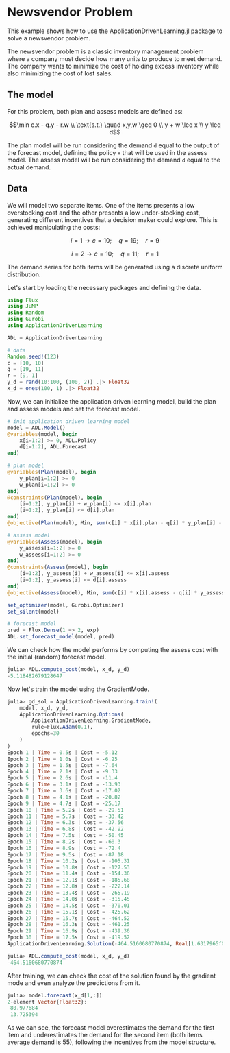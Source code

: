 # Newsvendor Problem

This example shows how to use the ApplicationDrivenLearning.jl package to solve a newsvendor problem.

The newsvendor problem is a classic inventory management problem where a company must decide how many units to produce to meet demand. The company wants to minimize the cost of holding excess inventory while also minimizing the cost of lost sales. 

## The model

For this problem, both plan and assess models are defined as:

```math
\min c.x - q.y - r.w \\
\text{s.t.} \quad x,y,w \geq 0 \\
y + w \leq x \\
y \leq d
```

The plan model will be run considering the demand `d` equal to the output of the forecast model, defining the policy `x` that will be used in the assess model. The assess model will be run considering the demand `d` equal to the actual demand.

## Data

We will model two separate items. One of the items presents a low overstocking cost and the other presents a low under-stocking cost, generating different incentives that a decision maker could explore. This is achieved manipulating the costs:

```math
i=1 \longrightarrow c=10; \quad q = 19;\quad r = 9
```

```math
i=2 \longrightarrow c=10; \quad q = 11;\quad r = 1
```

The demand series for both items will be generated using a discrete uniform distribution.

Let's start by loading the necessary packages and defining the data.

```julia
using Flux
using JuMP
using Random
using Gurobi
using ApplicationDrivenLearning

ADL = ApplicationDrivenLearning

# data
Random.seed!(123)
c = [10, 10]
q = [19, 11]
r = [9, 1]
y_d = rand(10:100, (100, 2)) .|> Float32
x_d = ones(100, 1) .|> Float32
```

Now, we can initialize the application driven learning model, build the plan and assess models and set the forecast model.

```julia
# init application driven learning model
model = ADL.Model()
@variables(model, begin
    x[i=1:2] >= 0, ADL.Policy
    d[i=1:2], ADL.Forecast
end)

# plan model
@variables(Plan(model), begin
    y_plan[i=1:2] >= 0
    w_plan[i=1:2] >= 0
end)
@constraints(Plan(model), begin
    [i=1:2], y_plan[i] + w_plan[i] <= x[i].plan
    [i=1:2], y_plan[i] <= d[i].plan
end)
@objective(Plan(model), Min, sum(c[i] * x[i].plan - q[i] * y_plan[i] - r[i] * w_plan[i] for i in 1:2))

# assess model
@variables(Assess(model), begin
    y_assess[i=1:2] >= 0
    w_assess[i=1:2] >= 0
end)
@constraints(Assess(model), begin
    [i=1:2], y_assess[i] + w_assess[i] <= x[i].assess
    [i=1:2], y_assess[i] <= d[i].assess
end)
@objective(Assess(model), Min, sum(c[i] * x[i].assess - q[i] * y_assess[i] - r[i] * w_assess[i] for i in 1:2))

set_optimizer(model, Gurobi.Optimizer)
set_silent(model)

# forecast model
pred = Flux.Dense(1 => 2, exp)
ADL.set_forecast_model(model, pred)
```

We can check how the model performs by computing the assess cost with the initial (random) forecast model.

```julia
julia> ADL.compute_cost(model, x_d, y_d)
-5.118482679128647
```

Now let's train the model using the GradientMode.

```julia
julia> gd_sol = ApplicationDrivenLearning.train!(
    model, x_d, y_d,
    ApplicationDrivenLearning.Options(
        ApplicationDrivenLearning.GradientMode,
        rule=Flux.Adam(0.1),
        epochs=30
    )
)
Epoch 1 | Time = 0.5s | Cost = -5.12
Epoch 2 | Time = 1.0s | Cost = -6.25
Epoch 3 | Time = 1.5s | Cost = -7.64
Epoch 4 | Time = 2.1s | Cost = -9.33
Epoch 5 | Time = 2.6s | Cost = -11.4
Epoch 6 | Time = 3.1s | Cost = -13.93
Epoch 7 | Time = 3.6s | Cost = -17.02
Epoch 8 | Time = 4.1s | Cost = -20.82
Epoch 9 | Time = 4.7s | Cost = -25.17
Epoch 10 | Time = 5.2s | Cost = -29.51
Epoch 11 | Time = 5.7s | Cost = -33.42
Epoch 12 | Time = 6.3s | Cost = -37.56
Epoch 13 | Time = 6.8s | Cost = -42.92
Epoch 14 | Time = 7.5s | Cost = -50.45
Epoch 15 | Time = 8.2s | Cost = -60.3
Epoch 16 | Time = 8.9s | Cost = -72.4
Epoch 17 | Time = 9.5s | Cost = -87.18
Epoch 18 | Time = 10.2s | Cost = -105.31
Epoch 19 | Time = 10.8s | Cost = -127.53
Epoch 20 | Time = 11.4s | Cost = -154.36
Epoch 21 | Time = 12.1s | Cost = -185.68
Epoch 22 | Time = 12.8s | Cost = -222.14
Epoch 23 | Time = 13.4s | Cost = -265.19
Epoch 24 | Time = 14.0s | Cost = -315.45
Epoch 25 | Time = 14.5s | Cost = -370.01
Epoch 26 | Time = 15.1s | Cost = -425.62
Epoch 27 | Time = 15.7s | Cost = -464.52
Epoch 28 | Time = 16.3s | Cost = -461.25
Epoch 29 | Time = 16.9s | Cost = -439.36
Epoch 30 | Time = 17.5s | Cost = -419.52
ApplicationDrivenLearning.Solution(-464.5160680770874, Real[1.6317965f0, 1.7067692f0, 2.7623773f0, 0.9124785f0])

julia> ADL.compute_cost(model, x_d, y_d)
-464.5160680770874
```

After training, we can check the cost of the solution found by the gradient mode and even analyze the predictions from it.

```julia
julia> model.forecast(x_d[1,:])
2-element Vector{Float32}:
 80.977684
 13.725394
```

As we can see, the forecast model overestimates the demand for the first item and underestimates the demand for the second item (both items average demand is 55), following the incentives from the model structure.